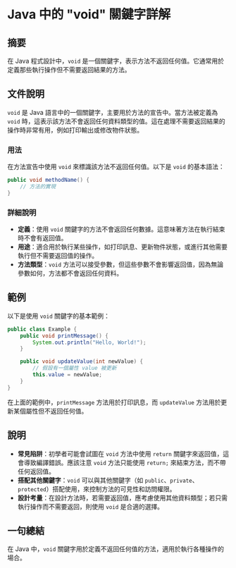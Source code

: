 <!--
Meta Description: # Java 中的 "void" 關鍵字詳解 ## 摘要 在 Java 程式設計中，`void` 是一個關鍵字，表示方法不返回任何值。它通常用於定義那些執行操作但不需要返回結果的方法。 ## 文件說明 `void` 是 Java 語言中的一個關鍵字，主要用於方法的宣告中。當方法被定義為 `void`...
Meta Keywords: void, java, public, printmessage, updatevalue
-->

# Java 中的 "void" 關鍵字詳解

## 摘要
在 Java 程式設計中，`void` 是一個關鍵字，表示方法不返回任何值。它通常用於定義那些執行操作但不需要返回結果的方法。

## 文件說明
`void` 是 Java 語言中的一個關鍵字，主要用於方法的宣告中。當方法被定義為 `void` 時，這表示該方法不會返回任何資料類型的值。這在處理不需要返回結果的操作時非常有用，例如打印輸出或修改物件狀態。

### 用法
在方法宣告中使用 `void` 來標識該方法不返回任何值。以下是 `void` 的基本語法：

```java
public void methodName() {
    // 方法的實現
}
```

### 詳細說明
- **定義**：使用 `void` 關鍵字的方法不會返回任何數據。這意味著方法在執行結束時不會有返回值。
- **用途**：適合用於執行某些操作，如打印訊息、更新物件狀態，或進行其他需要執行但不需要返回值的操作。
- **方法類型**：`void` 方法可以接受參數，但這些參數不會影響返回值，因為無論參數如何，方法都不會返回任何資料。

## 範例
以下是使用 `void` 關鍵字的基本範例：

```java
public class Example {
    public void printMessage() {
        System.out.println("Hello, World!");
    }

    public void updateValue(int newValue) {
        // 假設有一個屬性 value 被更新
        this.value = newValue;
    }
}
```

在上面的範例中，`printMessage` 方法用於打印訊息，而 `updateValue` 方法用於更新某個屬性但不返回任何值。

## 說明
- **常見陷阱**：初學者可能會試圖在 `void` 方法中使用 `return` 關鍵字來返回值，這會導致編譯錯誤。應該注意 `void` 方法只能使用 `return;` 來結束方法，而不帶任何返回值。
- **搭配其他關鍵字**：`void` 可以與其他關鍵字（如 `public`、`private`、`protected`）搭配使用，來控制方法的可見性和訪問權限。
- **設計考量**：在設計方法時，若需要返回值，應考慮使用其他資料類型；若只需執行操作而不需要返回，則使用 `void` 是合適的選擇。

## 一句總結
在 Java 中，`void` 關鍵字用於定義不返回任何值的方法，適用於執行各種操作的場合。